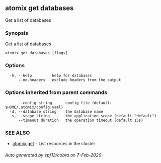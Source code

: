 ## atomix get databases

Get a list of databases

### Synopsis

Get a list of databases

```
atomix get databases [flags]
```

### Options

```
  -h, --help         help for databases
      --no-headers   exclude headers from the output
```

### Options inherited from parent commands

```
      --config string      config file (default: $HOME/.atomix/config.yaml)
  -d, --database string    the database name
  -s, --scope string       the application scope (default "default")
      --timeout duration   the operation timeout (default 15s)
```

### SEE ALSO

* [atomix get](atomix_get.md)	 - List resources in the cluster

###### Auto generated by spf13/cobra on 7-Feb-2020
